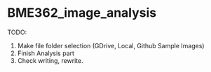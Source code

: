 # BME362_image_analysis
TODO:
1. Make file folder selection (GDrive, Local, Github Sample Images)
2. Finish Analysis part
3. Check writing, rewrite.
